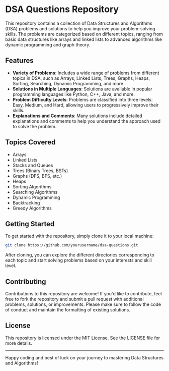 # DSA Questions Repository

This repository contains a collection of Data Structures and Algorithms (DSA) problems and solutions to help you improve your problem-solving skills. The problems are categorized based on different topics, ranging from basic data structures like arrays and linked lists to advanced algorithms like dynamic programming and graph theory.

## Features

- **Variety of Problems**: Includes a wide range of problems from different topics in DSA, such as Arrays, Linked Lists, Trees, Graphs, Heaps, Sorting, Searching, Dynamic Programming, and more.
- **Solutions in Multiple Languages**: Solutions are available in popular programming languages like Python, C++, Java, and more.
- **Problem Difficulty Levels**: Problems are classified into three levels: Easy, Medium, and Hard, allowing users to progressively improve their skills.
- **Explanations and Comments**: Many solutions include detailed explanations and comments to help you understand the approach used to solve the problem.

## Topics Covered

- Arrays
- Linked Lists
- Stacks and Queues
- Trees (Binary Trees, BSTs)
- Graphs (DFS, BFS, etc.)
- Heaps
- Sorting Algorithms
- Searching Algorithms
- Dynamic Programming
- Backtracking
- Greedy Algorithms

## Getting Started

To get started with the repository, simply clone it to your local machine:

```bash
git clone https://github.com/yourusername/dsa-questions.git
```

After cloning, you can explore the different directories corresponding to each topic and start solving problems based on your interests and skill level.

## Contributing

Contributions to this repository are welcome! If you'd like to contribute, feel free to fork the repository and submit a pull request with additional problems, solutions, or improvements. Please make sure to follow the code of conduct and maintain the formatting of existing solutions.

## License

This repository is licensed under the MIT License. See the LICENSE file for more details.

---

Happy coding and best of luck on your journey to mastering Data Structures and Algorithms!
